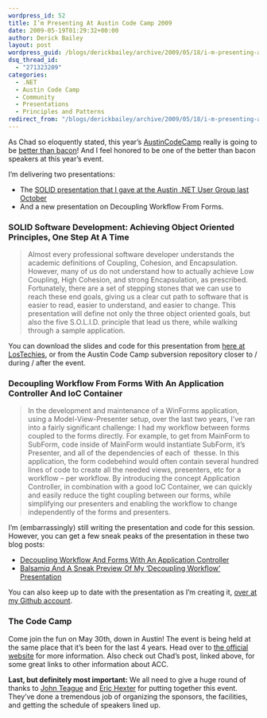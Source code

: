 ```yaml
---
wordpress_id: 52
title: I’m Presenting At Austin Code Camp 2009
date: 2009-05-19T01:29:32+00:00
author: Derick Bailey
layout: post
wordpress_guid: /blogs/derickbailey/archive/2009/05/18/i-m-presenting-at-austin-code-camp-2009.aspx
dsq_thread_id:
  - "271323209"
categories:
  - .NET
  - Austin Code Camp
  - Community
  - Presentations
  - Principles and Patterns
redirect_from: "/blogs/derickbailey/archive/2009/05/18/i-m-presenting-at-austin-code-camp-2009.aspx/"
---
```

As Chad so eloquently stated, this year’s [AustinCodeCamp](http://austincodecamp.com/) really is going to be [better than bacon](http://www.lostechies.com/blogs/chad_myers/archive/2009/05/17/austin-codecamp-09-quite-possibly-better-than-bacon.aspx)! And I feel honored to be one of the better than bacon speakers at this year’s event. 

I’m delivering two presentations:

  * The [SOLID presentation that I gave at the Austin .NET User Group last October](http://www.lostechies.com/blogs/derickbailey/archive/2008/10/14/thanks-adnug-attendees-slides-and-code-available.aspx)
  * And a new presentation on Decoupling Workflow From Forms.

### SOLID Software Development: Achieving Object Oriented Principles, One Step At A Time

> Almost every professional software developer understands the academic definitions of Coupling, Cohesion, and Encapsulation. However, many of us do not understand how to actually achieve Low Coupling, High Cohesion, and strong Encapsulation, as prescribed. Fortunately, there are a set of stepping stones that we can use to reach these end goals, giving us a clear cut path to software that is easier to read, easier to understand, and easier to change. This presentation will define not only the three object oriented goals, but also the five S.O.L.I.D. principle that lead us there, while walking through a sample application. 

You can download the slides and code for this presentation from [here at LosTechies](http://www.lostechies.com/media/p/5415.aspx), or from the Austin Code Camp subversion repository closer to / during / after the event.

### Decoupling Workflow From Forms With An Application Controller And IoC Container

> In the development and maintenance of a WinForms application, using a Model-View-Presenter setup, over the last two years, I&#8217;ve ran into a fairly significant challenge: I had my workflow between forms coupled to the forms directly. For example, to get from MainForm to SubForm, code inside of MainForm would instantiate SubForm, it&#8217;s Presenter, and all of the dependencies of each of&#160; thesse. In this application, the form codebehind would often contain several hundred lines of code to create all the needed views, presenters, etc for a workflow &#8211; per workflow. By introducing the concept Application Controller, in combination with a good IoC Container, we can quickly and easily reduce the tight coupling between our forms, while simplifying our presenters and enabling the workflow to change independently of the forms and presenters.

I’m (embarrassingly) still writing the presentation and code for this session. However, you can get a few sneak peaks of the presentation in these two blog posts:

  * [Decoupling Workflow And Forms With An Application Controller](http://www.lostechies.com/blogs/derickbailey/archive/2009/04/18/decoupling-workflow-and-forms-with-an-application-controller.aspx)
  * [Balsamiq And A Sneak Preview Of My ‘Decoupling Workflow’ Presentation](http://www.lostechies.com/blogs/derickbailey/archive/2009/05/14/balsamiq-and-a-sneak-preview-of-my-decoupling-workflow-presentation.aspx)

You can also keep up to date with the presentation as I’m creating it, [over at my Github account](http://github.com/derickbailey/presentations-and-training/tree/master).

### The Code Camp

Come join the fun on May 30th, down in Austin! The event is being held at the same place that it’s been for the last 4 years. Head over to [the official website](http://austincodecamp.com) for more information. Also check out Chad’s post, linked above, for some great links to other information about ACC. 

**Last, but definitely most important:** We all need to give a huge round of thanks to [John Teague](http://johnteague.lostechies.com/) and [Eric Hexter](http://hex.lostechies.com/) for putting together this event. They’ve done a tremendous job of organizing the sponsors, the facilities, and getting the schedule of speakers lined up.